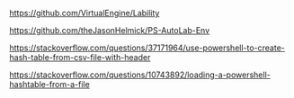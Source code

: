 https://github.com/VirtualEngine/Lability

https://github.com/theJasonHelmick/PS-AutoLab-Env

https://stackoverflow.com/questions/37171964/use-powershell-to-create-hash-table-from-csv-file-with-header

https://stackoverflow.com/questions/10743892/loading-a-powershell-hashtable-from-a-file
